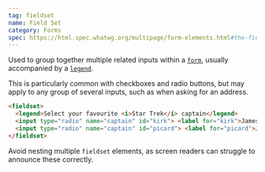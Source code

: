 ```yaml
---
tag: fieldset
name: Field Set
category: Forms
spec: https://html.spec.whatwg.org/multipage/form-elements.html#the-fieldset-element
---
```


Used to group together multiple related inputs within a [`form`](#form), usually accompanied by a [`legend`](#legend).

This is particularly common with checkboxes and radio buttons, but may apply to any group of several inputs, such as when asking for an address.

<!-- prettier-ignore-start -->
```html
<fieldset>
  <legend>Select your favourite <i>Star Trek</i> captain</legend>
  <input type="radio" name="captain" id="kirk"> <label for="kirk">James T. Kirk</label>
  <input type="radio" name="captain" id="picard"> <label for="picard">Jean Luc Picard</label>
</fieldset>
```
<!-- prettier-ignore-end -->

Avoid nesting multiple `fieldset` elements, as screen readers can struggle to announce these correctly.
